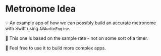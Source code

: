 # Metronome Idea

💡 An example app of how we can possibly build an accurate metronome with Swift using `AVAudioEngine`.

📝 This one is based on the sample rate - not on some sort of a timer.

🚀 Feel free to use it to build more complex apps.

